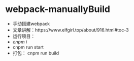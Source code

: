 # webpack-manuallyBuild
<ul>
  <li>手动搭建webpack</li>  
  <li><a>文章讲解：https://www.elfgirl.top/about/916.html#toc-3 </a></li>   
  <li>运行项目： </li>   
  <li> <i>cnpm i </i></li>  
  <li> cnpm run start   </li>
  <li>打包： cnpm run build </li>
</ul>
